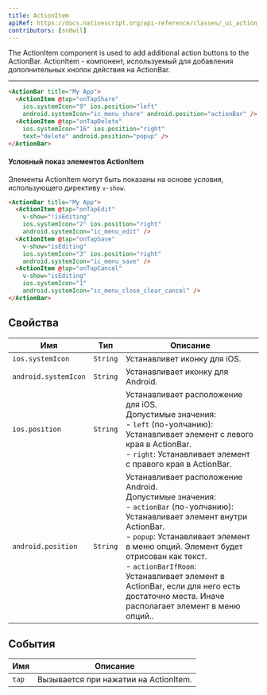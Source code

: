 ```yaml
---
title: ActionItem
apiRef: https://docs.nativescript.org/api-reference/classes/_ui_action_bar_.actionitem
contributors: [sn0wil]
---
```


The ActionItem component is used to add additional action buttons to the ActionBar.
ActionItem - компонент, используемый для добавления дополнительных кнопок действия на ActionBar.

---

```html
<ActionBar title="My App">
  <ActionItem @tap="onTapShare"
    ios.systemIcon="9" ios.position="left"
    android.systemIcon="ic_menu_share" android.position="actionBar" />
  <ActionItem @tap="onTapDelete"
    ios.systemIcon="16" ios.position="right"
    text="delete" android.position="popup" />
</ActionBar>
```

#### Условный показ элементов ActionItem

Элементы ActionItem могут быть показаны на основе условия, использующего директиву `v-show`.

```html
<ActionBar title="My App">
  <ActionItem @tap="onTapEdit"
    v-show="!isEditing"
    ios.systemIcon="2" ios.position="right"
    android.systemIcon="ic_menu_edit" />
  <ActionItem @tap="onTapSave"
    v-show="isEditing"
    ios.systemIcon="3" ios.position="right"
    android.systemIcon="ic_menu_save" />
  <ActionItem @tap="onTapCancel"
    v-show="isEditing"
    ios.systemIcon="1"
    android.systemIcon="ic_menu_close_clear_cancel" />
</ActionBar>
```

## Свойства

| Имя | Тип | Описание |
|------|------|-------------|
| `ios.systemIcon` | `String` | Устанавливет иконку для iOS.
| `android.systemIcon` | `String` | Устанавливает иконку для Android.
| `ios.position` | `String` | Устанавливает расположение для iOS.<br>Допустимые значения:<br>- `left` (по-уолчанию): Устанавливает элемент с левого края в ActionBar.<br>- `right`: Устанавливает элемент с правого края в ActionBar.
| `android.position` | `String` | Устанавливает расположение Android.<br>Допустимые значения:<br>- `actionBar` (по-уолчанию): Устанавливает элемент внутри ActionBar.<br>- `popup`: Устанавливает элемент в меню опций. Элемент будет отрисован как текст.<br>- `actionBarIfRoom`: Устанавливает элемент в ActionBar, если для него есть достаточно места. Иначе располагает элемент в меню опций..

## События

| Имя | Описание |
|------|-------------|
| `tap`| Вызывается при нажатии на ActionItem.
